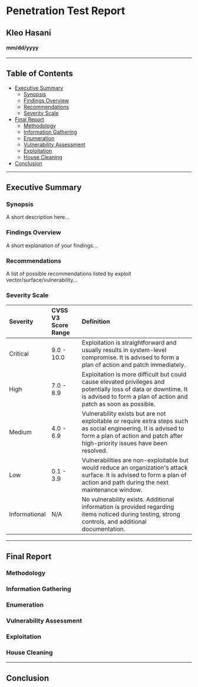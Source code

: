 # Penetration Test Report

## Kleo Hasani

#### mm/dd/yyyy

---

## Table of Contents

- [Executive Summary](#executive-summary)
  - [Synopsis](#synopsis)
  - [Findings Overview](#findings-overview)
  - [Recommendations](#recommendations)
  - [Severity Scale](#severity-scale)
- [Final Report](#final-report)
  - [Methodology](#methodology)
  - [Information Gathering](#information-gathering)
  - [Enumeration](#enumeration)
  - [Vulnerability Assessment](#vulnerability-assessment)
  - [Exploitation](#exploitation)
  - [House Cleaning](#house-cleaning)
- [Conclusion](#conclusion)

---

## Executive Summary

### Synopsis

A short description here...

### Findings Overview

A short explanation of your findings...

### Recommendations

A list of possible recommendations listed by exploit vector/surface/vulnerability...

### Severity Scale

| Severity | CVSS V3 Score Range | Definition |
| :-------- | :-------------------- | :------------ |
| Critical | 9.0 - 10.0 | Exploitation is straightforward and usually results in system-level compromise. It is advised to form a plan of action and patch immediately. |
| High  | 7.0 - 8.9  | Exploitation is more difficult but could cause elevated privileges and potentially loss of data or downtime. It is advised to form a plan of action and patch as soon as possible. |
| Medium | 4.0 - 6.9 | Vulnerability exists but are not exploitable or require extra steps such as social engineering. It is advised to form a plan of action and patch after high-priority issues have been resolved. |
| Low | 0.1 - 3.9 | Vulnerabilities are non-exploitable but would reduce an organization's attack surface. It is advised to form a plan of action and path during the next maintenance window. |
| Informational | N/A | No vulnerability exists. Additional information is provided regarding items noticed during testing, strong controls, and additional documentation. |

---

## Final Report

### Methodology

### Information Gathering

### Enumeration

### Vulnerability Assessment

### Exploitation

### House Cleaning

---

## Conclusion
